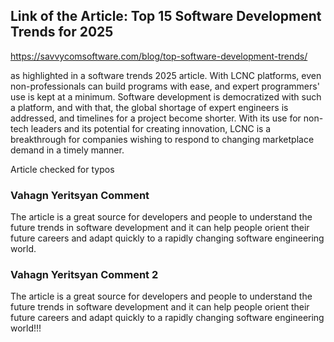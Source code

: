 ## Link of the Article: Top 15 Software Development Trends for 2025
https://savvycomsoftware.com/blog/top-software-development-trends/

as highlighted in a software trends 2025 article. With LCNC platforms, even non-professionals can build programs with ease, and expert programmers' use is kept at a minimum. Software development is democratized with such a platform, and with that, the global shortage of expert engineers is addressed, and timelines for a project become shorter. With its use for non-tech leaders and its potential for creating innovation, LCNC is a breakthrough for companies wishing to respond to changing marketplace demand in a timely manner.

Article checked for typos


### Vahagn Yeritsyan Comment
The article is a great source for developers and people to understand the future trends in software development and it can help people orient their future careers and adapt quickly to a rapidly changing software engineering world.

### Vahagn Yeritsyan Comment 2
The article is a great source for developers and people to understand the future trends in software development and it can help people orient their future careers and adapt quickly to a rapidly changing software engineering world!!!